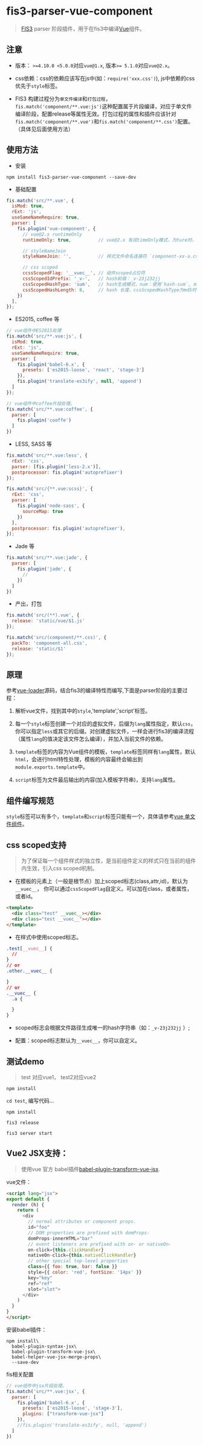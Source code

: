 # fis3-parser-vue-component

> [FIS3](http://fis.baidu.com/) parser 阶段插件，用于在fis3中编译[Vue](http://vuejs.org.cn/)组件。

## 注意

- 版本： `>=4.10.0 <5.0.0`对应`vue@1.x`, 版本`>= 5.1.0`对应`vue@2.x`。

- css依赖：css的依赖应该写在js中(如：`require('xxx.css')`), js中依赖的css优先于`style`标签。

- FIS3 构建过程分为`单文件编译`和`打包过程`，`fis.match('component/**.vue:js')`这种配置属于片段编译，对应于单文件编译阶段，配置release等属性无效。打包过程的属性和插件应该针对`fis.match('component/**.vue')`和`fis.match('component/**.css')`配置。（具体见后面使用方法）

## 使用方法

- 安装

```
npm install fis3-parser-vue-component --save-dev
```

- 基础配置

```js
fis.match('src/**.vue', {
  isMod: true,
  rExt: 'js',
  useSameNameRequire: true,
  parser: [
    fis.plugin('vue-component', {
      // vue@2.x runtimeOnly
      runtimeOnly: true,          // vue@2.x 有润timeOnly模式，为ture时，template会在构建时转为render方法

      // styleNameJoin
      styleNameJoin: '',          // 样式文件命名连接符 `component-xx-a.css`

      // css scoped
      ccssScopedFlag: '__vuec__', // 组件scoped占位符
      cssScopedIdPrefix: '_v-',   // hash前缀：_v-23j232jj
      cssScopedHashType: 'sum',   // hash生成模式，num：使用`hash-sum`, md5: 使用`fis.util.md5`
      cssScopedHashLength: 8,     // hash 长度，cssScopedHashType为md5时有效
    })
  ],
});
```

- ES2015, coffee 等

```js
// vue组件中ES2015处理
fis.match('src/**.vue:js', {
  isMod: true,
  rExt: 'js',
  useSameNameRequire: true,
  parser: [
    fis.plugin('babel-6.x', {
      presets: ['es2015-loose', 'react', 'stage-3']
    }),
    fis.plugin('translate-es3ify', null, 'append')
  ]
});

// vue组件中coffee片段处理。
fis.match('src/**.vue:coffee', {
  parser: [
    fis.plugin('cooffe')
  ]
})
```

- LESS, SASS 等

```js
fis.match('src/**.vue:less', {
  rExt: 'css',
  parser: [fis.plugin('less-2.x')],
  postprocessor: fis.plugin('autoprefixer')
});

fis.match('src/{**.vue:scss}', {
  rExt: 'css',
  parser: [
    fis.plugin('node-sass', {
      sourceMap: true
    })
  ],
  postprocessor: fis.plugin('autoprefixer'),
});
```

- Jade 等

```js
fis.match('src/**.vue:jade', {
  parser: [
    fis.plugin('jade', {
      //
    })
  ]
})
```

- 产出，打包

```js
fis.match('src/(**).vue', {
  release: 'static/vue/$1.js'
});

fis.match('src/(component/**.css)', {
  packTo: 'component-all.css',
  release: 'static/$1'
});
```

## 原理

参考[vue-loader](https://github.com/vuejs/vue-loader)源码，结合fis3的编译特性而编写,下面是parser阶段的主要过程：

1. 解析vue文件，找到其中的`style`,'template','script'标签。

2. 每一个`style`标签创建一个对应的虚拟文件，后缀为`lang`属性指定，默认`css`，你可以指定`less`或其它的后缀。对创建虚拟文件，一样会进行fis3的编译流程（属性`lang`的值决定该文件怎么编译），并加入当前文件的依赖。

3. `template`标签的内容为Vue组件的模板，`template`标签同样有`lang`属性，默认`html`，会进行html特性处理，模板的内容最终会输出到`module.exports.template`中。

4. `script`标签为文件最后输出的内容(加入模板字符串)，支持`lang`属性。

## 组件编写规范

`style`标签可以有多个，`template`和`script`标签只能有一个，具体请参考[vue 单文件组件](http://vuejs.org.cn/guide/application.html)。

## css scoped支持

> 为了保证每一个组件样式的独立性，是当前组件定义的样式只在当前的组件内生效，引入css scoped机制。

- 在模板的元素上（一般是根节点）加上scoped标志(class,attr,id)，默认为`__vuec__`， 你可以通过`cssScopedFlag`自定义。可以加在class，或者属性，或者id。

```html
<template>
  <div class="test" __vuec__></div>
  <div class="test __vuec__"></div>
</template>
```

- 在样式中使用scoped标志。

```css
.test[__vuec__] {
  //
}
// or
.other.__vuec__ {

}
// or
.__vuec__ {
  .a {

  }
}
```

- scoped标志会根据文件路径生成唯一的hash字符串（如：`_v-23j232jj` ）;

- 配置：scoped标志默认为`__vuec__`，你可以自定义。

## 测试demo

> test 对应vue1， test2对应vue2

`npm install`

`cd test`, 编写代码…

`npm install`

`fis3 release`

`fis3 server start`

## Vue2 JSX支持：

> 使用vue 官方 babel插件[babel-plugin-transform-vue-jsx](https://github.com/vuejs/babel-plugin-transform-vue-jsx#usage).

vue文件：
```html
<script lang="jsx">
export default {
  render (h) {
    return (
      <div
        // normal attributes or component props.
        id="foo"
        // DOM properties are prefixed with domProps-
        domProps-innerHTML="bar"
        // event listeners are prefixed with on- or nativeOn-
        on-click={this.clickHandler}
        nativeOn-click={this.nativeClickHandler}
        // other special top-level properties
        class={{ foo: true, bar: false }}
        style={{ color: 'red', fontSize: '14px' }}
        key="key"
        ref="ref"
        slot="slot">
      </div>
    )
  }
}
</script>
```

安装babel插件：
```shell
npm install\
  babel-plugin-syntax-jsx\
  babel-plugin-transform-vue-jsx\
  babel-helper-vue-jsx-merge-props\
  --save-dev
```

fis相关配置
```js
// vue组件中jsx片段处理。
fis.match('src/**.vue:jsx', {
  parser: [
    fis.plugin('babel-6.x', {
      presets: ['es2015-loose', 'stage-3'],
      plugins: ["transform-vue-jsx"]
    }),
    //fis.plugin('translate-es3ify', null, 'append')
  ]
})
```
